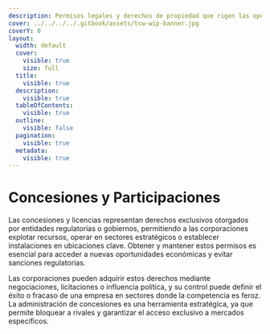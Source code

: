 ```yaml
---
description: Permisos legales y derechos de propiedad que rigen las operaciones.
cover: ../../../../.gitbook/assets/tcw-wip-banner.jpg
coverY: 0
layout:
  width: default
  cover:
    visible: true
    size: full
  title:
    visible: true
  description:
    visible: true
  tableOfContents:
    visible: true
  outline:
    visible: false
  pagination:
    visible: true
  metadata:
    visible: true
---
```


# Concesiones y Participaciones

Las concesiones y licencias representan derechos exclusivos otorgados por entidades regulatorias o gobiernos, permitiendo a las corporaciones explotar recursos, operar en sectores estratégicos o establecer instalaciones en ubicaciones clave. Obtener y mantener estos permisos es esencial para acceder a nuevas oportunidades económicas y evitar sanciones regulatorias.

Las corporaciones pueden adquirir estos derechos mediante negociaciones, licitaciones o influencia política, y su control puede definir el éxito o fracaso de una empresa en sectores donde la competencia es feroz. La administración de concesiones es una herramienta estratégica, ya que permite bloquear a rivales y garantizar el acceso exclusivo a mercados específicos.
